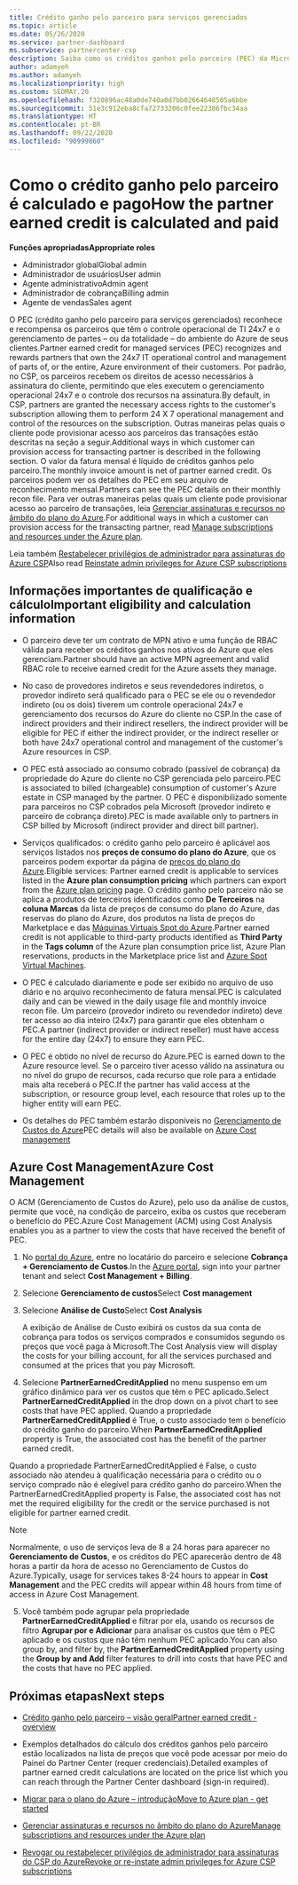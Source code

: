 ```yaml
---
title: Crédito ganho pelo parceiro para serviços gerenciados
ms.topic: article
ms.date: 05/26/2020
ms.service: partner-dashboard
ms.subservice: partnercenter-csp
description: Saiba como os créditos ganhos pelo parceiro (PEC) da Microsoft para serviços gerenciados são calculados e pagos, e como verificar se você se qualifica.
author: adamyeh
ms.author: adamyeh
ms.localizationpriority: high
ms.custom: SEOMAY.20
ms.openlocfilehash: f320896ac48a0de740a0d7bb02664648505a6bbe
ms.sourcegitcommit: 51e3c912eba8cfa72733206c0fee22386fbc34aa
ms.translationtype: HT
ms.contentlocale: pt-BR
ms.lasthandoff: 09/22/2020
ms.locfileid: "90999860"
---
```

# <a name="how-the-partner-earned-credit-is-calculated-and-paid"></a><span data-ttu-id="7ce4d-103">Como o crédito ganho pelo parceiro é calculado e pago</span><span class="sxs-lookup"><span data-stu-id="7ce4d-103">How the partner earned credit is calculated and paid</span></span>

<span data-ttu-id="7ce4d-104">**Funções apropriadas**</span><span class="sxs-lookup"><span data-stu-id="7ce4d-104">**Appropriate roles**</span></span>

- <span data-ttu-id="7ce4d-105">Administrador global</span><span class="sxs-lookup"><span data-stu-id="7ce4d-105">Global admin</span></span>
- <span data-ttu-id="7ce4d-106">Administrador de usuários</span><span class="sxs-lookup"><span data-stu-id="7ce4d-106">User admin</span></span>
- <span data-ttu-id="7ce4d-107">Agente administrativo</span><span class="sxs-lookup"><span data-stu-id="7ce4d-107">Admin agent</span></span>
- <span data-ttu-id="7ce4d-108">Administrador de cobrança</span><span class="sxs-lookup"><span data-stu-id="7ce4d-108">Billing admin</span></span>
- <span data-ttu-id="7ce4d-109">Agente de vendas</span><span class="sxs-lookup"><span data-stu-id="7ce4d-109">Sales agent</span></span>

<span data-ttu-id="7ce4d-110">O PEC (crédito ganho pelo parceiro para serviços gerenciados) reconhece e recompensa os parceiros que têm o controle operacional de TI 24x7 e o gerenciamento de partes – ou da totalidade – do ambiente do Azure de seus clientes.</span><span class="sxs-lookup"><span data-stu-id="7ce4d-110">Partner earned credit for managed services (PEC) recognizes and rewards partners that own the 24x7 IT operational control and management of parts of, or the entire, Azure environment of their customers.</span></span> <span data-ttu-id="7ce4d-111">Por padrão, no CSP, os parceiros recebem os direitos de acesso necessários à assinatura do cliente, permitindo que eles executem o gerenciamento operacional 24x7 e o controle dos recursos na assinatura.</span><span class="sxs-lookup"><span data-stu-id="7ce4d-111">By default, in CSP, partners are granted the necessary access rights to the customer's subscription allowing them to perform 24 X 7 operational management and control of the resources on the subscription.</span></span> <span data-ttu-id="7ce4d-112">Outras maneiras pelas quais o cliente pode provisionar acesso aos parceiros das transações estão descritas na seção a seguir.</span><span class="sxs-lookup"><span data-stu-id="7ce4d-112">Additional ways in which customer can provision access for transacting partner is described in the following section.</span></span> <span data-ttu-id="7ce4d-113">O valor da fatura mensal é líquido de créditos ganhos pelo parceiro.</span><span class="sxs-lookup"><span data-stu-id="7ce4d-113">The monthly invoice amount is net of partner earned credit.</span></span> <span data-ttu-id="7ce4d-114">Os parceiros podem ver os detalhes do PEC em seu arquivo de reconhecimento mensal.</span><span class="sxs-lookup"><span data-stu-id="7ce4d-114">Partners can see the PEC details on their monthly recon file.</span></span> <span data-ttu-id="7ce4d-115">Para ver outras maneiras pelas quais um cliente pode provisionar acesso ao parceiro de transações, leia [Gerenciar assinaturas e recursos no âmbito do plano do Azure](azure-plan-manage.md).</span><span class="sxs-lookup"><span data-stu-id="7ce4d-115">For additional ways in which a customer can provision access for the transacting partner, read [Manage subscriptions and resources under the Azure plan](azure-plan-manage.md).</span></span>

<span data-ttu-id="7ce4d-116">Leia também [Restabelecer privilégios de administrador para assinaturas do Azure CSP](revoke-reinstate-csp.md)</span><span class="sxs-lookup"><span data-stu-id="7ce4d-116">Also read [Reinstate admin privileges for Azure CSP subscriptions](revoke-reinstate-csp.md)</span></span>

## <a name="important-eligibility-and-calculation-information"></a><span data-ttu-id="7ce4d-117">Informações importantes de qualificação e cálculo</span><span class="sxs-lookup"><span data-stu-id="7ce4d-117">Important eligibility and calculation information</span></span>

- <span data-ttu-id="7ce4d-118">O parceiro deve ter um contrato de MPN ativo e uma função de RBAC válida para receber os créditos ganhos nos ativos do Azure que eles gerenciam.</span><span class="sxs-lookup"><span data-stu-id="7ce4d-118">Partner should have an active MPN agreement and valid RBAC role to receive earned credit for the Azure assets they manage.</span></span> 

- <span data-ttu-id="7ce4d-119">No caso de provedores indiretos e seus revendedores indiretos, o provedor indireto será qualificado para o PEC se ele ou o revendedor indireto (ou os dois) tiverem um controle operacional 24x7 e gerenciamento dos recursos do Azure do cliente no CSP.</span><span class="sxs-lookup"><span data-stu-id="7ce4d-119">In the case of indirect providers and their indirect resellers, the indirect provider will be eligible for PEC if either the indirect provider, or the indirect reseller or both have 24x7 operational control and management of the customer's Azure resources in CSP.</span></span>

- <span data-ttu-id="7ce4d-120">O PEC está associado ao consumo cobrado (passível de cobrança) da propriedade do Azure do cliente no CSP gerenciada pelo parceiro.</span><span class="sxs-lookup"><span data-stu-id="7ce4d-120">PEC is associated to billed (chargeable) consumption of customer's Azure estate in CSP managed by the partner.</span></span> <span data-ttu-id="7ce4d-121">O PEC é disponibilizado somente para parceiros no CSP cobrados pela Microsoft (provedor indireto e parceiro de cobrança direto).</span><span class="sxs-lookup"><span data-stu-id="7ce4d-121">PEC is made available only to partners in CSP billed by Microsoft (indirect provider and direct bill partner).</span></span> 

- <span data-ttu-id="7ce4d-122">Serviços qualificados: o crédito ganho pelo parceiro é aplicável aos serviços listados nos **preços de consumo do plano do Azure**, que os parceiros podem exportar da página de [preços do plano do Azure](https://partner.microsoft.com/commerce/sales).</span><span class="sxs-lookup"><span data-stu-id="7ce4d-122">Eligible services: Partner earned credit is applicable to services listed in the **Azure plan consumption pricing** which partners can export from the [Azure plan pricing](https://partner.microsoft.com/commerce/sales) page.</span></span> <span data-ttu-id="7ce4d-123">O crédito ganho pelo parceiro não se aplica a produtos de terceiros identificados como **De Terceiros** na **coluna Marcas** da lista de preços de consumo do plano do Azure, das reservas do plano do Azure, dos produtos na lista de preços do Marketplace e das [Máquinas Virtuais Spot do Azure](https://partner.microsoft.com/resources/collection/azure-spot-in-csp#/).</span><span class="sxs-lookup"><span data-stu-id="7ce4d-123">Partner earned credit is not applicable to third-party products identified as **Third Party** in the **Tags column** of the Azure plan consumption price list, Azure Plan reservations, products in the Marketplace price list and [Azure Spot Virtual Machines](https://partner.microsoft.com/resources/collection/azure-spot-in-csp#/).</span></span>

- <span data-ttu-id="7ce4d-124">O PEC é calculado diariamente e pode ser exibido no arquivo de uso diário e no arquivo reconhecimento de fatura mensal.</span><span class="sxs-lookup"><span data-stu-id="7ce4d-124">PEC is calculated daily and can be viewed in the daily usage file and monthly invoice recon file.</span></span> <span data-ttu-id="7ce4d-125">Um parceiro (provedor indireto ou revendedor indireto) deve ter acesso ao dia inteiro (24x7) para garantir que eles obtenham o PEC.</span><span class="sxs-lookup"><span data-stu-id="7ce4d-125">A partner (indirect provider or indirect reseller) must have access for the entire day (24x7) to ensure they earn PEC.</span></span>  

- <span data-ttu-id="7ce4d-126">O PEC é obtido no nível de recurso do Azure.</span><span class="sxs-lookup"><span data-stu-id="7ce4d-126">PEC is earned down to the Azure resource level.</span></span> <span data-ttu-id="7ce4d-127">Se o parceiro tiver acesso válido na assinatura ou no nível do grupo de recursos, cada recurso que role para a entidade mais alta receberá o PEC.</span><span class="sxs-lookup"><span data-stu-id="7ce4d-127">If the partner has valid access at the subscription, or resource group level, each resource that roles up to the higher entity will earn PEC.</span></span>  

- <span data-ttu-id="7ce4d-128">Os detalhes do PEC também estarão disponíveis no [Gerenciamento de Custos do Azure](/azure/cost-management-billing/costs/get-started-partners)</span><span class="sxs-lookup"><span data-stu-id="7ce4d-128">PEC details will also be available on [Azure Cost management](/azure/cost-management-billing/costs/get-started-partners)</span></span>

## <a name="azure-cost-management"></a><span data-ttu-id="7ce4d-129">Azure Cost Management</span><span class="sxs-lookup"><span data-stu-id="7ce4d-129">Azure Cost Management</span></span>

<span data-ttu-id="7ce4d-130">O ACM (Gerenciamento de Custos do Azure), pelo uso da análise de custos, permite que você, na condição de parceiro, exiba os custos que receberam o benefício do PEC.</span><span class="sxs-lookup"><span data-stu-id="7ce4d-130">Azure Cost Management (ACM) using Cost Analysis enables you as a partner to view the costs that have received the benefit of PEC.</span></span>  

1. <span data-ttu-id="7ce4d-131">No [portal do Azure](https://portal.azure.com), entre no locatário do parceiro e selecione **Cobrança + Gerenciamento de Custos**.</span><span class="sxs-lookup"><span data-stu-id="7ce4d-131">In the [Azure portal](https://portal.azure.com), sign into your partner tenant and select **Cost Management + Billing**.</span></span>

2. <span data-ttu-id="7ce4d-132">Selecione **Gerenciamento de custos**</span><span class="sxs-lookup"><span data-stu-id="7ce4d-132">Select **Cost management**</span></span>

3. <span data-ttu-id="7ce4d-133">Selecione **Análise de Custo**</span><span class="sxs-lookup"><span data-stu-id="7ce4d-133">Select **Cost Analysis**</span></span>

   <span data-ttu-id="7ce4d-134">A exibição de Análise de Custo exibirá os custos da sua conta de cobrança para todos os serviços comprados e consumidos segundo os preços que você paga à Microsoft.</span><span class="sxs-lookup"><span data-stu-id="7ce4d-134">The Cost Analysis view will display the costs for your billing account, for all the services purchased and consumed at the prices that you pay Microsoft.</span></span>

4. <span data-ttu-id="7ce4d-135">Selecione **PartnerEarnedCreditApplied** no menu suspenso em um gráfico dinâmico para ver os custos que têm o PEC aplicado.</span><span class="sxs-lookup"><span data-stu-id="7ce4d-135">Select **PartnerEarnedCreditApplied** in the drop down on a pivot chart to see costs that have PEC applied.</span></span> <span data-ttu-id="7ce4d-136">Quando a propriedade **PartnerEarnedCreditApplied** é True, o custo associado tem o benefício do crédito ganho do parceiro.</span><span class="sxs-lookup"><span data-stu-id="7ce4d-136">When **PartnerEarnedCreditApplied** property is True, the associated cost has the benefit of the partner earned credit.</span></span> 

<span data-ttu-id="7ce4d-137">Quando a propriedade PartnerEarnedCreditApplied é False, o custo associado não atendeu à qualificação necessária para o crédito ou o serviço comprado não é elegível para crédito ganho do parceiro.</span><span class="sxs-lookup"><span data-stu-id="7ce4d-137">When the PartnerEarnedCreditApplied property is False, the associated cost has not met the required eligibility for the credit or the service purchased is not eligible for partner earned credit.</span></span>

>[!NOTE] 
><span data-ttu-id="7ce4d-138">Normalmente, o uso de serviços leva de 8 a 24 horas para aparecer no **Gerenciamento de Custos**, e os créditos do PEC aparecerão dentro de 48 horas a partir da hora de acesso no Gerenciamento de Custos do Azure.</span><span class="sxs-lookup"><span data-stu-id="7ce4d-138">Typically, usage for services takes 8-24 hours to appear in **Cost Management** and the PEC credits will appear within 48 hours from time of access in Azure Cost Management.</span></span>

5. <span data-ttu-id="7ce4d-139">Você também pode agrupar pela propriedade **PartnerEarnedCreditApplied** e filtrar por ela, usando os recursos de filtro **Agrupar por e Adicionar** para analisar os custos que têm o PEC aplicado e os custos que não têm nenhum PEC aplicado.</span><span class="sxs-lookup"><span data-stu-id="7ce4d-139">You can also group by, and filter by, the **PartnerEarnedCreditApplied** property using the **Group by and Add** filter features to drill into costs that have PEC and the costs that have no PEC applied.</span></span>

## <a name="next-steps"></a><span data-ttu-id="7ce4d-140">Próximas etapas</span><span class="sxs-lookup"><span data-stu-id="7ce4d-140">Next steps</span></span>

- [<span data-ttu-id="7ce4d-141">Crédito ganho pelo parceiro – visão geral</span><span class="sxs-lookup"><span data-stu-id="7ce4d-141">Partner earned credit - overview</span></span>](partner-earned-credit.md)

- <span data-ttu-id="7ce4d-142">Exemplos detalhados do cálculo dos créditos ganhos pelo parceiro estão localizados na lista de preços que você pode acessar por meio do Painel do Partner Center (requer credenciais).</span><span class="sxs-lookup"><span data-stu-id="7ce4d-142">Detailed examples of partner earned credit calculations are located on the price list which you can reach through the Partner Center dashboard (sign-in required).</span></span>

- [<span data-ttu-id="7ce4d-143">Migrar para o plano do Azure – introdução</span><span class="sxs-lookup"><span data-stu-id="7ce4d-143">Move to Azure plan - get started</span></span>](azure-plan-get-started.md)

- [<span data-ttu-id="7ce4d-144">Gerenciar assinaturas e recursos no âmbito do plano do Azure</span><span class="sxs-lookup"><span data-stu-id="7ce4d-144">Manage subscriptions and resources under the Azure plan</span></span>](azure-plan-manage.md)

- [<span data-ttu-id="7ce4d-145">Revogar ou restabelecer privilégios de administrador para assinaturas do CSP do Azure</span><span class="sxs-lookup"><span data-stu-id="7ce4d-145">Revoke or re-instate admin privileges for Azure CSP subscriptions</span></span>](revoke-reinstate-csp.md)
